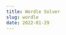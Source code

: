 ```yaml
---
title: Wordle Solver
slug: wordle
date: 2022-01-29
---
```


<div id="wordleForm" data-component=""></div>
